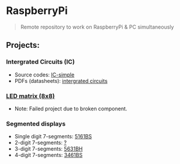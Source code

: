 # RaspberryPi
> Remote repository to work on RaspberryPi & PC simultaneously

## Projects:
### Intergrated Circuits (IC)
- Source codes: [IC-simple](/IC-simple/)
- PDFs (datasheets): [intergrated circuits](/intergrated-circuits/)

### [LED matrix (8x8)](/matrix/)
- Note: Failed project due to broken component.
  
### Segmented displays
- Single digit 7-segments: [5161BS](/segmented%20display/5161BS/)
- 2-digit 7-segments: [?](/segmented%20display/?/)
- 3-digit 7-segments: [5631BH](/segmented%20display/5631BH/)
- 4-digit 7-segments: [3461BS](/segmented%20display/3461BS/)